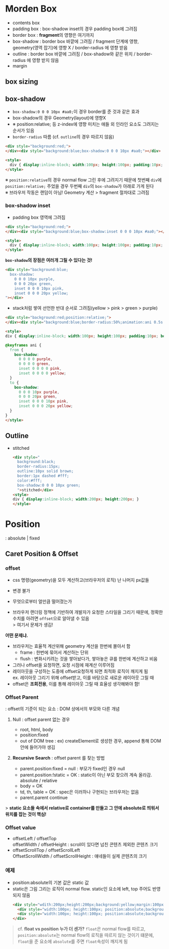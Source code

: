 # Morden Box
- contents box
- padding box : box-shadow inset의 경우 padding box에 그려짐
- border box : **fragment**의 영향은 여기까지
- box-shadow : border box 바깥에 그려짐 / fragment 단계에 영향, geometry(영역 잡기)에 영향 X / border-radius 에 영향 받음
- outline : border box 바깥에 그려짐 / box-shadow와 같은 위치 / border-radius 에 영향 받지 않음
- margin

## box sizing

## box-shadow
- `box-shadow:0 0 0 10px #aa0;`이 경우 border를 준 것과 같은 효과
- box-shadow의 경우 Geometry(layout)에 영향X
- ※ position:relative; 등 z-index에 영향 미치는 애들 외 인라인 요소도 그려지는 순서가 있음
- `border-radius` 따름 (cf. `outline`의 경우 따르지 않음)

```html
<div style="background:red;">
</div><div style="background:blue;box-shadow:0 0 0 10px #aa0;"></div>

<style>
  div { display:inline-block; width:100px; height:100px; padding:10px; border:10px dashed rgba(0,0,0,0.5)}
</style>
```

※ `position:relative`의 경우 normal flow 그린 후에 그려지기 때문에 첫번째 `div`에 `position:relative;` 주었을 경우 두번째 `div`의 `box-shadow`가 아래로 가게 된다  
※ 브라우저 작동은 랜덤이 아님! Geometry 계산 > fragment 절차대로 그려짐

### box-shadow inset
- padding box 영역에 그려짐

```html
<div style="background:red;">
</div><div style="background:blue;box-shadow:inset 0 0 0 10px #aa0;"></div>

<style>
  div { display:inline-block; width:100px; height:100px; padding:10px; border:10px dashed rgba(0,0,0,0.5)}
</style>
```


**`box-shadow`의 장점은 여러개 그릴 수 있다는 것!**
```html
<div style="background:blue;
  box-shadow:
    0 0 0 10px purple,
    0 0 0 20px green,
    inset 0 0 0 10px pink,
    inset 0 0 0 20px yellow;
"></div>
```
- stack처럼 쌓여 선언한 반대 순서로 그려짐(yellow > pink > green > purple)

```html
<div style="background:red;position:relative;">
</div><div style="background:blue;border-radius:50%;animation:ani 0.5s linear alternate infinite"></div>

<style>
div { display:inline-block; width:100px; height:100px; padding:10px; border:10px dashed rgba(0,0,0,0.5)}

@keyframes ani {
  from {
    box-shadow:
      0 0 0 0 purple,
      0 0 0 0 green,
      inset 0 0 0 0 pink,
      inset 0 0 0 0 yellow;
  }
  to {
    box-shadow:
      0 0 0 10px purple,
      0 0 0 20px green,
      inset 0 0 0 10px pink,
      inset 0 0 0 20px yellow;
  }
}
</style>
```

## Outline

- stitched
  ```html
  <div style="
    background:black;
    border-radius:15px;
    outline:10px solid brown;
    border:1px dashed #fff;
    color:#fff;
    box-shadow:0 0 0 10px green;
    ">stitched</div>
  <style>
  div { display:inline-block; width:200px; height:200px; }
  </style>
  ```


# Position
: absolute | fixed

## Caret Position & Offset

### offset
- css 명령(geometry)을 모두 계산하고(브라우저의 로직) 난 나머지 px값들
- 변경 불가
- 무엇으로부터 얼만큼 떨어졌는가

- 브라우저 랜더링 정책에 기반하여 개발자가 요청한 스타일을 그리기 때문에, 정확한 수치를 아려면 `offset`으로 알아낼 수 있음  
  \> 여기서 문제가 생김!

**어떤 문제냐.**
- 브라우저는 효율적 계산위해 geometry 계산을 한번에 몰아서 함  
  - frame : 한번에 묶어서 계산하는 단위
  - flush : 변화시키려는 것을 쌓아놨다가, 쌓아놓은 큐를 한번에 계산하고 비움
- 그러나 offset을 요청하면, 요청 시점에 재계산 이루어짐
- 레이아웃을 구성하는 도중에 offset요청하게 되면 최적화 로직이 깨지게 됨   
  ex. 레이아웃 그리기 위해 offset받고, 이를 바탕으로 새로운 레이아웃 그릴 때
- offset은 **조회전용**, 이를 통해 레이아웃 그릴 때 효율성 생각해봐야 함!

### Offset Parent
: offset의 기준이 되는 요소
: DOM 상에서의 부모와 다른 개념

1. Null : offset parent 없는 경우  
    - root, html, body
    - position:fixed
    - out of DOM tree : ex) createElement로 생성한 경우, append 통해 DOM 안에 들어가야 생김

2. **Recursive Search** : offset parent 를 찾는 방법  
    - parent.position:fixed = null  : 부모가 fixed인 경우 null
    - parent.position:!static = OK : static이 아닌 부모 찾으려 계속 올라감. absolute / relative
    - body = OK
    - td, th, table = OK : spec은 이러하나 구현되는 브라우저는 없음
    - parent.parent continue

\> **static 요소들 속에서 relative로 container를 만들고 그 안에 absolute로 띄워서 위치를 잡는 것이 핵심!**


### Offset value
- offsetLeft / offsetTop  
  offsetWidth / offsetHeight : scroll이 있다면 넘친 콘텐츠 제외한 콘텐츠 크기
- offsetScrollTop / offsetScrollLeft  
  OffsetScrollWidth / offsetScrollHeight : 얘네들이 실제 콘텐츠의 크기

### 예제
- position:absolute의 기본 값은 static 값
- static은 그림 그리는 로직이 normal flow. static인 요소에 left, top 주어도 반영되지 않음
  ```html
  <div style="wdith:200px;height:200px;background:yellow;margin:100px;">
    <div style="width:100px; height:100px; position:absolute;background:red;"></div>
    <div style="width:100px; height:100px; position:absolute;background:blue;left:0;top:0;"></div>
  </div>
  ```

> cf. **float vs position 누가 더 센가?**
> `float`은 normal flow를 따르고, `position:absolute`는 normal flow의 로직을 따르지 않는 것이기 떄문에,   
> `float`을 준 요소에 `absolute`를 주면 `float`속성이 깨지게 됨


